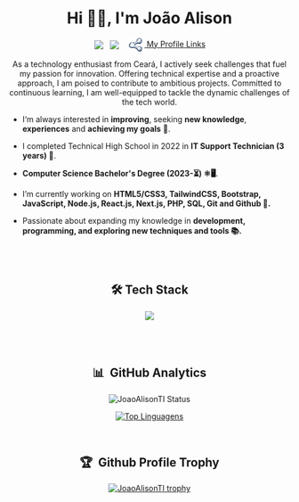 <h1 align="center">Hi 👋🏽, I'm João Alison</h1>
<p align="center">
&nbsp;&nbsp;<a style="cursor:pointer" href="https://www.linkedin.com/in/joão-alison-de-sousa-martins-139b21238" target="_blank"><img align="center" src="https://img.shields.io/badge/LinkedIn-0077B5?style=for-the-badge&logo=linkedin&logoColor=white" /></a>&nbsp;&nbsp;
<a style="cursor:pointer;" href="mailto:joaoalison.particular@gmail.com" target="_blank"><img src="https://img.shields.io/badge/Gmail-D14836?style=for-the-badge&logo=gmail&logoColor=white" align="center" /></a>&nbsp;&nbsp;
<a style="cursor:pointer; padding:6px;" href="https://my-profile-links.vercel.app/" target="_blank"><img style="height:24px;padding-right:4px;" align="center" src="./public/logo.svg" /> My Profile Links</a>
</p>

<p align="center">As a technology enthusiast from Ceará, I actively seek challenges that fuel my passion for innovation. Offering technical expertise and a proactive approach, I am poised to contribute to ambitious projects. Committed to continuous learning, I am well-equipped to tackle the dynamic challenges of the tech world.</p>

- I‘m always interested in **improving**, seeking **new knowledge**, **experiences** and **achieving my goals** 🚀.

- I completed Technical High School in 2022 in **IT Support Technician (3 years) 🏫**.

- **Computer Science Bachelor's Degree (2023-⏳) ⚛️🖥️**.

- I’m currently working on **HTML5/CSS3, TailwindCSS, Bootstrap, JavaScript, Node.js, React.js, Next.js, PHP, SQL, Git and Github 🔭.**

- Passionate about expanding my knowledge in **development, programming, and exploring new techniques and tools 📚.**

</br></br>

<h2 align="center">🛠️ Tech Stack</h2>

<p align="center">
  <a href="https://skillicons.dev">
    <img src="https://skillicons.dev/icons?i=html,css,tailwind,bootstrap,javascript,nodejs,react,next,php,mysql,git,github&perline=6" />
  </a>
</p>

</br></br>

<div align="center">

## 📊  &nbsp;GitHub Analytics

![JoaoAlisonTI Status](https://github-readme-stats.vercel.app/api?username=JoaoAlisonTI&show_icons=true&theme=holi)

[![Top Linguagens](https://github-readme-stats.vercel.app/api/top-langs/?username=JoaoAlisonTI&layout=compact&theme=holi)](https://github.com/anuraghazra/github-readme-stats)

<br />

## 🏆 &nbsp;Github Profile Trophy

[![JoaoAlisonTI trophy](https://github-profile-trophy.vercel.app/?username=JoaoAlisonTI&theme=dark)](https://github.com/ryo-ma/github-profile-trophy)

<br />

</div>
